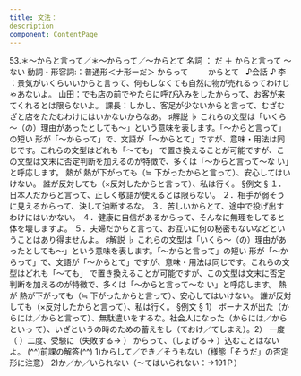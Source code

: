 ```yaml
---
title: 文法：
description
component: ContentPage
---
```



53.＊～からと言って／＊～からって／～からとて
名詞 ： だ ＋ からと言って ～ ない
動詞・形容詞:：普通形＜ナ形ーだ＞ からって  
      からとて  
♪会話 ♪
李 ：景気がいくらいいからと言って、何もしなくても自然に物が売れるってわけじゃあないよ。 山田：でも店の前でやたらに呼び込みをしたからって、お客が来てくれるとは限らないよ。 課長：しかし、客足が少ないからと言って、むざむざと店をたたむわけにはいかないからなあ。
♯解説 ♭
これらの文型は「いくら～（の）理由があったとしても～」という意味を表します。「～からと言って」の短い 形が「～からって」で、文語が「～からとて」ですが、意味・用法は同じです。これらの文型はどれも「～ても」 で置き換えることが可能ですが、この文型は文末に否定判断を加えるのが特徴で、多くは「～からと言って～な
い」と呼応します。
熱が 熱が下がっても（≒ 下がったからと言って）、安心してはいけない。 誰が反対しても（×反対したからと言って）、私は行く。
§例文 §
１．日本人だからと言って、正しく敬語が使えるとは限らない。
２．相手が弱そうに見えるからって、決して油断するな。
３．苦しいからとて、途中で投げ出すわけにはいかない。
４．健康に自信があるからって、そんなに無理をしてると体を壊しますよ。
５．夫婦だからと言って、お互いに何の秘密もないなどということはあり得ませんよ。
♯解説 ♭
これらの文型は「いくら～（の）理由があったとしても～」という意味を表します。「～からと言って」の短い 形が「～からって」で、文語が「～からとて」ですが、意味・用法は同じです。これらの文型はどれも「～ても」 で置き換えることが可能ですが、この文型は文末に否定判断を加えるのが特徴で、多くは「～からと言って～な
い」と呼応します。
熱が 熱が下がっても（≒ 下がったからと言って）、安心してはいけない。 誰が反対しても（×反対したからと言って）、私は行く。
§例文 §
1） ボーナスが出た（からには／からと言って）、無駄遣いをするな。社会人になった（からには／からといっ て）、いざというの時のための蓄えをし（ておけ／てしまえ）。2） 一度（ ）二度、受験に（失敗する→ ）
からって、（しょげる→ ）込むことはないよ。
(^^)前課の解答(^^)
1)からして／でき／そうもない（様態「そうだ」の否定形に注意）
2)か／か／いられない（～てはいられない：→191Ｐ）
